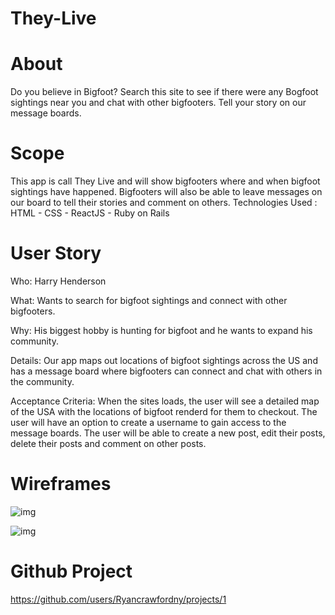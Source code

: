 # They-Live
# About 
  Do you believe in Bigfoot? Search this site to see if there were any Bogfoot sightings near you and chat with other bigfooters.  Tell your story on our message boards.
  
# Scope
  This app is call They Live and will show bigfooters where and when bigfoot sightings have happened. Bigfooters will also be able to leave messages on our board to tell their stories and comment on others.
Technologies Used : 
  HTML - CSS - ReactJS - Ruby on Rails
  
# User Story
Who:
  Harry Henderson

What:
  Wants to search for bigfoot sightings and connect with other bigfooters.

Why:
 His biggest hobby is hunting for bigfoot and he wants to expand his community.

Details:
  Our app maps out locations of bigfoot sightings across the US and has a message board where bigfooters can connect and chat with others in the community.

Acceptance Criteria:
  When the sites loads, the user will see a detailed map of the USA with the locations of bigfoot renderd for them to checkout.
  The user will have an option to create a username to gain access to the message boards.
  The user will be able to create a new post, edit their posts, delete their posts and comment on other posts.
  
# Wireframes 

![img](https://i.imgur.com/sXnZ9z2.jpg)

![img](https://imgur.com/sXnZ9z2)



# Github Project

https://github.com/users/Ryancrawfordny/projects/1



